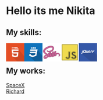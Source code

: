 # Hello its me Nikita

## My skills:

<img align="left" src="img/html-icon.svg" width="50" title="hover text" alt="html"/>
<img align="left"src="img/css-icon.svg" width="50" title="hover text" alt="css" />
<img align="left" src="img/sass-icon.svg" width="50" title="hover text" alt="sass" />
<img align="left" src="img/js-icon.svg" width="50" title="hover text" alt="js" />
<img align="left" src="img/jquery-icon.svg" width="50" title="hover text" alt="jquery" />

<br />
<br />

## My works:

[SpaceX](https://talashov.github.io/spacex/) <br />
[Richard](https://talashov.github.io/richard/) <br />
